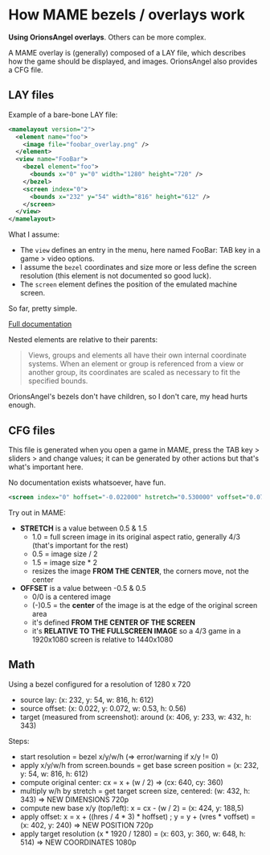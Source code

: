 # How MAME bezels / overlays work

**Using OrionsAngel overlays**. Others can be more complex.

A MAME overlay is (generally) composed of a LAY file, which describes how the game should be displayed, and images. OrionsAngel also provides a CFG file.

## LAY files

Example of a bare-bone LAY file:

````xml
<mamelayout version="2">
  <element name="foo">
    <image file="foobar_overlay.png" />
  </element>
  <view name="FooBar">
    <bezel element="foo">
      <bounds x="0" y="0" width="1280" height="720" />
    </bezel>
    <screen index="0">
      <bounds x="232" y="54" width="816" height="612" />
    </screen> 
  </view>
</mamelayout>
````

What I assume:

- The `view` defines an entry in the menu, here named FooBar: TAB key in a game > video options.
- I assume the `bezel` coordinates and size more or less define the screen resolution (this element is not documented so good luck).
- The `screen` element defines the position of the emulated machine screen.

So far, pretty simple.

[Full documentation](https://docs.mamedev.org/techspecs/layout_files.html)

Nested elements are relative to their parents:

> Views, groups and elements all have their own internal coordinate systems. When an element or group is referenced from a view or another group, its coordinates are scaled as necessary to fit the specified bounds.

OrionsAngel's bezels don't have children, so I don't care, my head hurts enough.

## CFG files

This file is generated when you open a game in MAME, press the TAB key > sliders > and change values; it can be generated by other actions but that's what's important here.

No documentation exists whatsoever, have fun.

````xml
<screen index="0" hoffset="-0.022000" hstretch="0.530000" voffset="0.072000" vstretch="0.560000" />
````

Try out in MAME:

- **STRETCH** is a value between 0.5 & 1.5
  - 1.0 = full screen image in its original aspect ratio, generally 4/3 (that's important for the rest)
  - 0.5 = image size / 2
  - 1.5 = image size * 2
  - resizes the image **FROM THE CENTER**, the corners move, not the center
- **OFFSET** is a value between -0.5 & 0.5 
  - 0/0 is a centered image
  - (-)0.5 = the **center** of the image is at the edge of the original screen area
  - it's defined **FROM THE CENTER OF THE SCREEN**
  - it's **RELATIVE TO THE FULLSCREEN IMAGE** so a 4/3 game in a 1920x1080 screen is relative to 1440x1080

## Math

Using a bezel configured for a resolution of 1280 x 720

- source lay: (x: 232, y: 54, w: 816, h: 612)
- source offset: (x: 0.022, y: 0.072, w: 0.53, h: 0.56)
- target (measured from screenshot): around (x: 406, y: 233, w: 432, h: 343)

Steps:

- start resolution = bezel x/y/w/h (=> error/warning if x/y != 0)
- apply x/y/w/h from screen.bounds = get base screen position = (x: 232, y: 54, w: 816, h: 612)
- compute original center: cx = x + (w / 2) => (cx: 640, cy: 360)
- multiply w/h by stretch = get target screen size, centered: (w: 432, h: 343) => NEW DIMENSIONS 720p
- compute new base x/y (top/left): x = cx - (w / 2) = (x: 424, y: 188,5)
- apply offset: x = x + ((hres / 4 * 3) * hoffset) ; y = y + (vres * voffset) = (x: 402, y: 240) => NEW POSITION 720p
- apply target resolution (x * 1920 / 1280) = (x: 603, y: 360, w: 648, h: 514) => NEW COORDINATES 1080p
